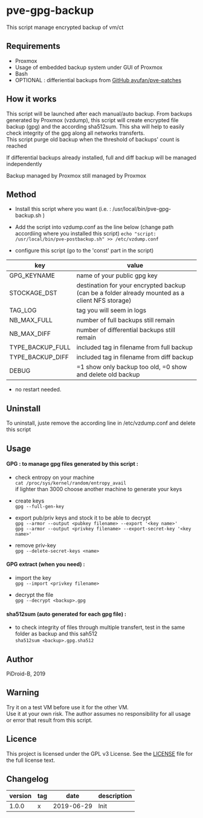 # pve-gpg-backup

This script manage encrypted backup of vm/ct

## Requirements
- Proxmox
- Usage of embedded backup system under GUI of Proxmox
- Bash
- OPTIONAL : differiential backups from [GitHub ayufan/pve-patches](https://github.com/ayufan/pve-patches)

## How it works

This script will be launched after each manual/auto backup.
From backups generated by Proxmox (vzdump), this script will create encrypted file backup (gpg) and the according sha512sum. This sha will help to easily check integrity of the gpg along all networks transferts.  
This script purge old backup when the threshold of backups' count is reached

If differential backups already installed, full and diff backup will be managed independently

Backup managed by Proxmox still managed by Proxmox

## Method
- Install this script where you want (i.e. : /usr/local/bin/pve-gpg-backup.sh )

- Add the script into vzdump.conf as the line below (change path accordiing where you installed this script)
`echo "script: /usr/local/bin/pve-postbackup.sh" >> /etc/vzdump.conf`

- configure this script (go to the 'const' part in the script)  

| key | value |
|-|-|
| GPG_KEYNAME | name of your public gpg key |
| STOCKAGE_DST | destination for your encrypted backup (can be a folder already mounted as a client NFS storage) |
| TAG_LOG | tag you will seem in logs |
| NB_MAX_FULL | number of full backups still remain |
| NB_MAX_DIFF |  number of differential backups still remain |
| TYPE_BACKUP_FULL | included tag in filename from full backup |
| TYPE_BACKUP_DIFF | included tag in filename from diff backup |
| DEBUG | =1 show only backup too old, =0 show and delete old backup |

- no restart needed.

## Uninstall
To uninstall, juste remove the according line in /etc/vzdump.conf and delete this script

## Usage

#### GPG : to manage gpg files generated by this script :
- check entropy on your machine  
`cat /proc/sys/kernel/random/entropy_avail`  
if lighter than 3000 choose another machine to generate your keys

- create keys  
`gpg --full-gen-key`

- export pub/priv keys and stock it to be able to decrypt  
`gpg --armor --output <pubkey filename> --export '<key name>'`  
`gpg --armor --output <privkey filename> --export-secret-key '<key name>'`  

- remove priv-key  
`gpg --delete-secret-keys <name>`

#### GPG extract (when you need) :
- import the key  
`gpg --import <privkey filename>`

- decrypt the file  
 `gpg --decrypt <backup>.gpg`

#### sha512sum (auto generated for each gpg file) :  
- to check integrity of files through multiple transfert, test in the same folder as backup and this sah512  
`sha512sum <backup>.gpg.sha512`

## Author
PiDroid-B, 2019

## Warning
Try it on a test VM before use it for the other VM.  
Use it at your own risk. The author assumes no responsibility for all usage or error that result from this script.

## Licence
This project is licensed under the GPL v3 License. See the [LICENSE](https://github.com/PiDroid-B/pve-add-vmdk/blob/master/LICENSE) file for the full license text.

## Changelog

| version | tag | date | description |
|-|-|-|-|
| 1.0.0 | x | 2019-06-29 | Init |

